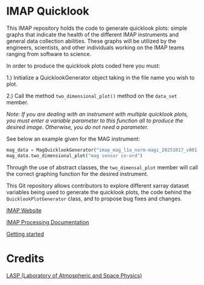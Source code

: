 # IMAP Quicklook

This IMAP repository holds the code to generate quicklook plots: simple graphs that indicate the health of the different
IMAP instruments and general data collection abilities. These graphs will be utilized by the engineers, scientists, and
other individuals working on the IMAP teams ranging from software to science.

In order to produce the quicklook plots coded here you must:

1.) Initialize a QuicklookGenerator object taking in the file name you wish to plot.

2.) Call the method `two_dimensional_plot()` method on the `data_set` member.

*Note: If you are dealing with an instrument with multiple quicklook plots, you must enter a variable parameter to this function all to produce the desired image. Otherwise, you do not need a parameter.*

See below an example given for the MAG instrument:

```python
mag_data = MagQuicklookGenerator("imap_mag_l1a_norm-magi_20251017_v001.cdf")
mag_data.two_dimensional_plot("mag sensor co-ord")
```
Through the use of abstract classes, the `two_dimensal_plot` member will call the correct graphing function for the desired instrument.

This Git repository allows contributors to explore different xarray dataset variables being used to generate the
quicklook plots, the code behind the `QuicklookPlotGenerator` class, and to propose bug fixes and changes.

[IMAP Website](https://imap.princeton.edu/)

[IMAP Processing Documentation](https://imap-processing.readthedocs.io/en/latest/)

[Getting started](https://imap-processing.readthedocs.io/en/latest/development-guide/getting-started.html)

# Credits
[LASP (Laboratory of Atmospheric and Space Physics)](https://lasp.colorado.edu/)
